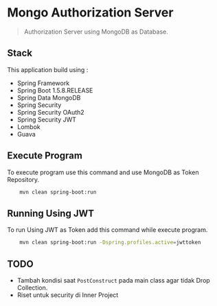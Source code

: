 # Mongo Authorization Server

>Authorization Server using MongoDB as Database.

## Stack

This application build using :

- Spring Framework
- Spring Boot 1.5.8.RELEASE
- Spring Data MongoDB
- Spring Security
- Spring Security OAuth2
- Spring Security JWT
- Lombok
- Guava

## Execute Program

To execute program use this command and use MongoDB as Token Repository.

```bash
    mvn clean spring-boot:run
```

## Running Using JWT

To run Using JWT as Token add this command while execute program.

```bash
    mvn clean spring-boot:run -Dspring.profiles.active=jwttoken
```

## TODO

- Tambah kondisi saat `PostConstruct` pada main class agar tidak Drop Collection.
- Riset untuk security di Inner Project